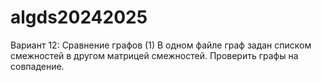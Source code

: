 # algds20242025
Вариант 12: Сравнение графов (1)
В одном файле граф задан списком смежностей в другом  матрицей смежностей. Проверить графы на
совпадение.